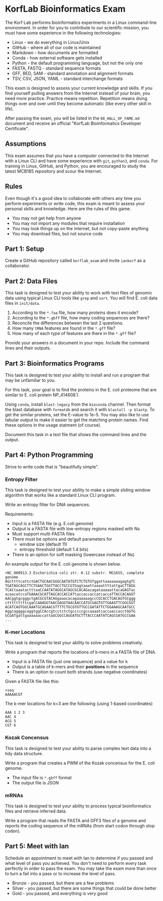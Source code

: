 KorfLab Bioinformatics Exam
===========================

The Korf Lab performs bioinformatics experiments in a Linux command-line
environment. In order for you to contribute to our scientific mission, you must
have some experience in the following technologies:

- Linux - we do everything in Linux/Unix
- GitHub - where all of our code is maintained
- Markdown - how documents are formatted
- Conda - how external software gets installed
- Python - the default programming language, but not the only one
- FASTA, FASTQ - standard sequence formats
- GFF, BED, SAM - standard annotation and alignment formats
- TSV, CSV, JSON, YAML - standard interchange formats

This exam is designed to assess your current knowledge and skills. If you find
yourself pulling answers from the Internet instead of your brain, you need more
practice. Practice means repetition. Repetition means doing things over and
over until they become automatic (like every other skill in life).

After passing the exam, you will be listed in the `08_HALL_OF_FAME.md` document
and receive an official "KorfLab Bioinformatics Developer Certificate".

## Assumptions ##

This exam assumes that you have a computer connected to the Internet with a
Linux CLI and have some experience with `git`, `python3`, and `conda`. For
training in Linux, GitHub, and Python, you are encouraged to study the latest
MCB185 repository and scour the Internet.


## Rules ##

Even though it's a good idea to collaborate with others any time you perform
experiments or write code, this exam is meant to assess your personal skills
and knowledge. Here are the rules of this game.

- You may not get help from anyone
- You may not import any modules that require installation
- You may look things up on the internet, but not copy-paste anything
- You may download files, but not source code


## Part 1: Setup ##

Create a GitHub repository called `korflab_exam` and invite `iankorf` as a
collaborator.


## Part 2: Data Files ##

This task is designed to test your ability to work with text files of genomic
data using typical Linux CLI tools like `grep` and `sort`. You will find E.
coli data files in `init/data`.

1. According to the `*.faa` file, how many proteins does it encode?
2. According to the `*.gbff` file, how many coding sequences are there?
3. Reconcile the differences between the last 2 questions.
4. How many `tRNA` features are found in the `*.gff` file?
5. How many of each type of features are there in the `*.gff` file?

Provide your answers in a document in your repo. Include the command lines and
their outputs.


## Part 3: Bioinformatics Programs ##

This task is designed to test your ability to install and run a program that
may be unfamiliar to you.

For this task, your goal is to find the proteins in the E. coli proteome that
are similar to E. coli protein NP_414608.1.

Using `conda`, install `blast-legacy` from the `bioconda` channel. Then format
the blast database with `formatdb` and search it with `blastall -p blastp`. To
get the similar proteins, set the E-value to 1e-5. You may also like to use
tabular output to make it easier to get the matching protein names. Find these
options in the usage statment (of course).

Document this task in a text file that shows the command lines and the output.


## Part 4: Python Programming ##

Strive to write code that is "beautifully simple".

### Entropy Filter

This task is designed to test your ability to make a simple sliding window
algorithm that works like a standard Linux CLI program.

Write an entropy filter for DNA sequences.

Requirements:

+ Input is a FASTA file (e.g. E.coli genome)
+ Output is a FASTA file with low-entropy regions masked with Ns
+ Must support multi-FASTA files
+ There must be options and default parameters for
	+ window size (default 11)
	+ entropy threshold (default 1.4 bits)
+ There is an option for soft masking (lowercase instead of Ns)

An example output for the E. coli genome is shown below.

```
>NC_000913.3 Escherichia coli str. K-12 substr. MG1655, complete genome
AGcttttcattctGACTGCAACGGGCAATATGTCTCTGTGTggattaaaaaaagagtgTC
TGATAGCAGCTTCTGAACTGGTTACCTGCCGTGagtaaattaaaattttattgaCTTAGG
TCACtaaatactttaaCCAATATAGGCATAGCGCACAGacagataaaaattacaGAGTac
acaacatccaTGAAACGCATTAGCACCACCATtaccaccaccatcaccaTTACCACAGGT
AACggtgcgggctgACGCGTACAGgaaacacagaaaaaagccCGCACCTGACAGTGCggg
ctttttttttcgaCCAAAGGTAACGAGGTAACAACCATGCGAGTGTTGAAGTTCGGCGGT
ACATCAGTGGCAAATGCAGAACGTTTTCTGCGTGTTGCCGATATTCTGGAAAGCAATGCC
AggcaggggcaggtggCCAccgtcctctctgcccccgccaaaatcaccaaccacctGGTG
GCGATgattgaaaaaaccattaGCGGCCAGGATGCTTTACCCAATATCAGCGATGCCGAA
...
```

### K-mer Locations

This task is designed to test your ability to solve problems creatively.

Write a program that reports the locations of k-mers in a FASTA file of DNA.

+ Input is a FASTA file (just one sequence) and a value for k
+ Output is a table of k-mers and their **positions** in the sequence
+ There is an option to count both strands (use negative coordinates)

Given a FASTA file like this:

```
>seq
AAAAACGT
```

The k-mer locations for k=3 are the following (using 1-based coordinates)

```
AAA 1 2 3
AAC 4
ACG 5
CGT 6
```

### Kozak Concensus

This task is designed to test your ability to parse complex text data into a
tidy data structure.

Write a program that creates a PWM of the Kozak concensus for the E. coli
genome.

+ The input file is `*.gbff` format
+ The output file is JSON


### mRNAs

This task is designed to test your ability to process typical bioinformatics
files and retrieve inferred data.

Write a program that reads the FASTA and GFF3 files of a genome and reports the
coding sequence of the mRNAs (from start codon through stop codon).


## Part 5: Meet with Ian ##

Schedule an appointment to meet with Ian to determine if you passed and what
level of pass you achieved. You don't need to perform every task perfectly in
order to pass the exam. You may take the exam more than once to turn a fail
into a pass or to increase the level of pass.

+ Bronze - you passed, but there are a few problems
+ Silver - you passed, but there are some things that could be done better
+ Gold - you passed, and everything is very good
